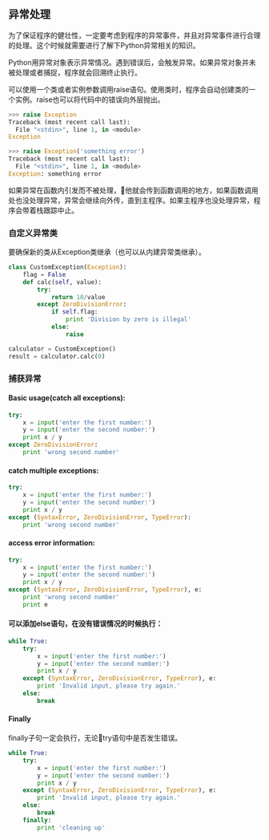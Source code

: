 ## 异常处理

为了保证程序的健壮性，一定要考虑到程序的异常事件，并且对异常事件进行合理的处理。这个时候就需要进行了解下Python异常相关的知识。

>
Python用异常对象表示异常情况。遇到错误后，会触发异常。如果异常对象并未被处理或者捕捉，程序就会回溯终止执行。


可以使用一个类或者实例参数调用raise语句。使用类时，程序会自动创建类的一个实例。raise也可以将代码中的错误向外层抛出。
``` python 
>>> raise Exception
Traceback (most recent call last):
  File "<stdin>", line 1, in <module>
Exception
```

``` python
>>> raise Exception('something error')
Traceback (most recent call last):
  File "<stdin>", line 1, in <module>
Exception: something error
```

如果异常在函数内引发而不被处理，他就会传到函数调用的地方，如果函数调用处也没处理异常，异常会继续向外传，直到主程序。如果主程序也没处理异常，程序会带着栈跟踪中止。

### 自定义异常类
要确保新的类从Exception类继承（也可以从内建异常类继承）。

``` python
class CustomException(Exception):
    flag = False
    def calc(self, value):
        try:
            return 10/value
        except ZeroDivisionError:
            if self.flag:
                print 'Division by zero is illegal'
            else:
                raise

calculator = CustomException()
result = calculator.calc(0)
```

### 捕获异常
#### Basic usage(catch all exceptions):
``` python
try:
    x = input('enter the first number:')
    y = input('enter the second number:')
    print x / y
except ZeroDivisionError:
    print 'wrong second number'
```

#### catch multiple exceptions:
``` python
try:
    x = input('enter the first number:')
    y = input('enter the second number:')
    print x / y
except (SyntaxError, ZeroDivisionError, TypeError):
    print 'wrong second number'
```

#### access error information:
``` python
try:
    x = input('enter the first number:')
    y = input('enter the second number:')
    print x / y
except (SyntaxError, ZeroDivisionError, TypeError), e:
    print 'wrong second number'
    print e
```

#### 可以添加else语句，在没有错误情况的时候执行：
``` python
while True:
    try:
        x = input('enter the first number:')
        y = input('enter the second number:')
        print x / y
    except (SyntaxError, ZeroDivisionError, TypeError), e:
        print 'Invalid input, please try again.'
    else:
        break
```

#### Finally
finally子句一定会执行，无论try语句中是否发生错误。
``` python
while True:
    try:
        x = input('enter the first number:')
        y = input('enter the second number:')
        print x / y
    except (SyntaxError, ZeroDivisionError, TypeError), e:
        print 'Invalid input, please try again.'
    else:
        break
    finally:
        print 'cleaning up'
```
